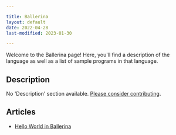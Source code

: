 ```yaml
---

title: Ballerina
layout: default
date: 2022-04-28
last-modified: 2023-01-30

---
```


Welcome to the Ballerina page! Here, you'll find a description of the language as well as a list of sample programs in that language.

## Description

No 'Description' section available. [Please consider contributing](https://github.com/TheRenegadeCoder/sample-programs-website).

## Articles

- [Hello World in Ballerina](https://sampleprograms.io/projects/hello-world/ballerina)